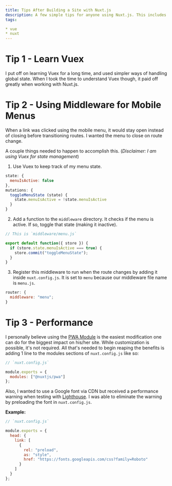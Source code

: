 ```yaml
---
title: Tips After Building a Site with Nuxt.js
description: A few simple tips for anyone using Nuxt.js. This includes covering how to handle mobile menu state once a link is choosen from the menu and making sure to close the menu when appropriate.
tags:

* vue
* nuxt
---
```


# Tip 1 - Learn Vuex

I put off on learning Vuex for a long time, and used simpler ways of handling global state. When I took the time to understand Vuex though, it paid off greatly when working with Nuxt.js.

# Tip 2 - Using Middleware for Mobile Menus

When a link was clicked using the mobile menu, it would stay open instead of closing before transitioning routes. I wanted the menu to close on route change.

A couple things needed to happen to accomplish this. (_Disclaimer: I am using Vuex for state management_)

1. Use Vuex to keep track of my menu state.

```js
state: {
  menuIsActive: false
},
mutations: {
  toggleMenuState (state) {
    state.menuIsActive = !state.menuIsActive
  }
}
```

2. Add a function to the `middleware` directory. It checks if the menu is active. If so, toggle that state (making it inactive).

```js
// This is `middleware/menu.js`

export default function({ store }) {
  if (store.state.menuIsActive === true) {
    store.commit("toggleMenuState");
  }
}
```

3. Register this middleware to run when the route changes by adding it inside `nuxt.config.js`. It is set to `menu` because our middleware file name is `menu.js`.

```js
router: {
  middleware: "menu";
}
```

# Tip 3 - Performance

I personally believe using the <a target="/\_blank" rel="noopener" href=https://github.com/nuxt-community/modules/tree/master/modules/pwa>PWA Module</a> is the easiest modification one can do for the biggest impact on his/her site. While customization is possible, it's not required. All that's needed to begin reaping the benefits is adding 1 line to the modules sections of `nuxt.config.js` like so:

```js
// `nuxt.config.js`

module.exports = {
  modules: ["@nuxtjs/pwa"]
};
```

Also, I wanted to use a Google font via CDN but received a performance warning when testing with <a target="/\_blank" rel="noopener" href=https://developers.google.com/web/tools/lighthouse/>Lighthouse</a>. I was able to eliminate the warning by preloading the font in `nuxt.config.js`.

**Example:**

```js
// `nuxt.config.js`

module.exports = {
  head: {
    link: [
      {
        rel: "preload",
        as: "style",
        href: "https://fonts.googleapis.com/css?family=Roboto"
      }
    ]
  }
};
```
